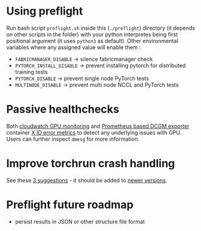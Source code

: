 # Using preflight
Run bash script `preflight.sh` inside this (`./preflight`) directory (it depends on other scripts in the folder) with your python interpretes being first positional argument (it uses `python3` as default). Other environmental variables where any assigned value will enable them :
* `FABRICMANAGER_DISABLE` -> silence fabricmanager check
* `PYTORCH_INSTALL_DISABLE` -> prevent installing pytorch for distributed training tests
* `PYTORCH_DISABLE` -> prevent single node PyTorch tests
* `MULTINODE_DISABLE` -> prevent multi node NCCL and PyTorch tests

# Passive healthchecks
Both [cloudwatch GPU monitoring](https://aws.amazon.com/blogs/compute/capturing-gpu-telemetry-on-the-amazon-ec2-accelerated-computing-instances/) and [Prometheus based DCGM exporter](https://github.com/NVIDIA/dcgm-exporter) container [X ID error metrics](https://docs.nvidia.com/deploy/xid-errors/index.html) to detect any underlying issues with GPU. Users can further inspect `dmesg` for more information.

# Improve torchrun crash handling
See these [3 suggestions](https://github.com/pytorch/pytorch/issues/76287#issuecomment-1117939347) - it should be added to [newer versions](https://github.com/pytorch/pytorch/issues/76287#issuecomment-1505908562).

# Preflight future roadmap
* persist results in JSON or other structure file format

